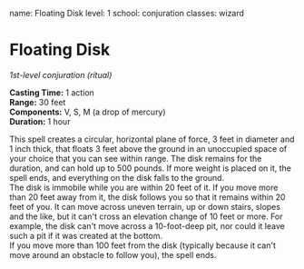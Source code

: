 name: Floating Disk
level: 1
school: conjuration
classes: wizard

# Floating Disk 
_1st-level conjuration (ritual)_ 

**Casting Time:** 1 action    
**Range:** 30 feet    
**Components:** V, S, M (a drop of mercury)    
**Duration:** 1 hour 

This spell creates a circular, horizontal plane of force, 3 feet in diameter and 1 inch thick, that floats 3 feet above the ground in an unoccupied space of your choice that you can see within range. The disk remains for the duration, and can hold up to 500 pounds. If more weight is placed on it, the spell ends, and everything on the disk falls to the ground.    
The disk is immobile while you are within 20 feet of it. If you move more than 20 feet away from it, the disk follows you so that it remains within 20 feet of you. It can move across uneven terrain, up or down stairs, slopes and the like, but it can't cross an elevation change of 10 feet or more. For example, the disk can't move across a 10-foot-deep pit, nor could it leave such a pit if it was created at the bottom.    
If you move more than 100 feet from the disk (typically because it can't move around an obstacle to follow you), the spell ends. 
